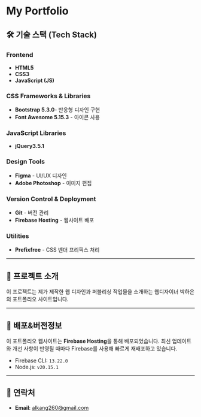 # My Portfolio

## 🛠 기술 스택 (Tech Stack)

### **Frontend**
- **HTML5**  
- **CSS3**  
- **JavaScript (JS)**

### **CSS Frameworks & Libraries**
- **Bootstrap 5.3.0**- 반응형 디자인 구현
- **Font Awesome 5.15.3** - 아이콘 사용

### **JavaScript Libraries**
- **jQuery3.5.1** 

### **Design Tools**
- **Figma** - UI/UX 디자인 
- **Adobe Photoshop** - 이미지 편집 

### **Version Control & Deployment**
- **Git** - 버전 관리 
- **Firebase Hosting** - 웹사이트 배포
 
### **Utilities**
- **Prefixfree** - CSS 벤더 프리픽스 처리

---

## 📄 **프로젝트 소개**
이 프로젝트는 제가 제작한 웹 디자인과 퍼블리싱 작업물을 소개하는 웹디자이너 박하은의 포트폴리오 사이트입니다. 

---

## 🚀 **배포&버전정보**
이 포트폴리오 웹사이트는 **Firebase Hosting**을 통해 배포되었습니다. 최신 업데이트와 개선 사항이 반영될 때마다 Firebase를 사용해 빠르게 재배포하고 있습니다.
 
  - Firebase CLI: `13.22.0`
  - Node.js: `v20.15.1`
 

--- 

## 📧 **연락처**
- **Email**: [alkang260@gmail.com](mailto:alkang260@gmail.com)
